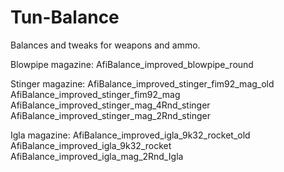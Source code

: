 # Tun-Balance
Balances and tweaks for weapons and ammo.


Blowpipe magazine:
AfiBalance_improved_blowpipe_round


Stinger magazine:
AfiBalance_improved_stinger_fim92_mag_old
AfiBalance_improved_stinger_fim92_mag
AfiBalance_improved_stinger_mag_4Rnd_stinger
AfiBalance_improved_stinger_mag_2Rnd_stinger

Igla magazine:
AfiBalance_improved_igla_9k32_rocket_old
AfiBalance_improved_igla_9k32_rocket
AfiBalance_improved_igla_mag_2Rnd_Igla